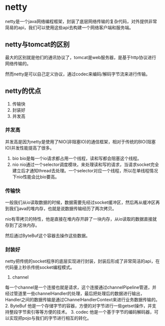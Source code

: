 # netty
 netty是一个java网络编程框架，封装了底层网络传输的复杂代码，对外提供非常简易的api，我们可以使用这些api去构建一个网络客户端和服务端。
## netty与tomcat的区别
  最大的区别就是他们的通讯协议了，tomcat是web服务器，是基于http协议进行网络传输的。
  
  然而netty是可以自己定义协议，通过codec来编码/解码字节流来进行传输。
## netty的优点
1. 传输快
2. 封装好
3. 并发高

### 并发高
  并发高是因为netty是使用了NIO(非阻塞IO)的通信框架，相对于传统的BIO(阻塞IO)并发性能提高了很多。
  
1. bio  bio是每一个io请求都占用一个线程，读和写都会阻塞这个线程。
2. nio nio通过一个selector调度模块，来处理读和写的请求，当请求socket完全建立后才通知thread去处理。一个selector对应一个线程，所以在单线程情况下nio性能会比bio要高。

### 传输快
 一般我们从io读取数据的时候，数据需要先经过socket缓冲区，然后再从缓冲区再到我们java的堆内存，也就是说数据传输经历了两次拷贝。
 
 nio有零拷贝的特性，他是直接在堆内存开辟了一块内存，从io读取的数据直接就存到了这块内存。
 
 然后通过ByteBuf这个容器去操作这些数据。

### 封装好
 netty把传统的socket程序的底层实现进行封装，封装后形成了非常简洁的api，在代码量上秒杀传统socket编程模式。
 
 1. channel
 
   每一个channel是一个连接也就是请求，这个连接通过channelPipeline管道，并经过管道里一些channelHandler的处理，最后把处理后的数据进行输出，
   Handler之间的数据传输是通过ChannelHandlerContext来进行业务数据传输的。
 2. ByteBuf
   他是一个存储字节的容器，方便的对字节进行一些getset操作，并支持整段字节索引等等方便的技术。
 3. codec
   他是一个基于字节的编码解码器，可以实现把pojo与我们的字节进行相互的转化。 